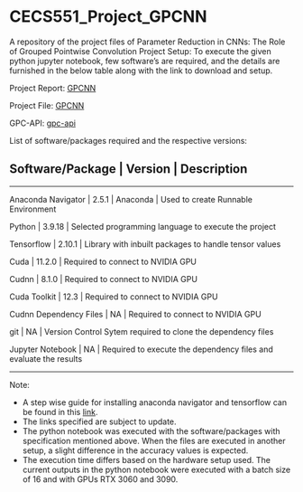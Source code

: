# CECS551_Project_GPCNN

A repository of the project files of Parameter Reduction in CNNs: The Role of Grouped Pointwise Convolution
Project Setup:
To execute the given python jupyter notebook, few software’s are required, and the details are furnished in the below table along with the link to download and setup.

Project Report: [GPCNN](https://github.com/itsaravindanand/CECS551_Project_GPCNN/blob/main/CECS551_Project_Files/Parameter_Reduction_in_CNNs_Project_Report.pdf)

Project File: [GPCNN](https://github.com/itsaravindanand/CECS551_Project_GPCNN.git)

GPC-API: [gpc-api](https://github.com/itsaravindanand/gpc-api.git)

List of software/packages required and the respective versions:

## Software/Package | Version | Description
----------------------------------------------------------------------------
Anaconda Navigator	| 2.5.1	| Anaconda | Used to create Runnable Environment

Python	| 3.9.18	| Selected programming language to execute the project

Tensorflow	| 2.10.1	| Library with inbuilt packages to handle tensor values

Cuda	| 11.2.0	| Required to connect to NVIDIA GPU

Cudnn	| 8.1.0	|	Required to connect to NVIDIA GPU

Cuda Toolkit	| 12.3	| Required to connect to NVIDIA GPU

Cudnn Dependency Files	| NA	| Required to connect to NVIDIA GPU

git	| NA	| Version Control Sytem required to clone the dependency files

Jupyter Notebook	| NA	| Required to execute the dependency files and evaluate the results

----------------------------------------------------------------------------

Note:
-	A step wise guide for installing anaconda navigator and tensorflow can be found in this [link](https://www.tensorflow.org/install/pip#windows-native_1).
-	The links specified are subject to update.
-	The python notebook was executed with the software/packages with specification mentioned above. When the files are executed in another setup, a slight difference in the accuracy values is expected.
-	The execution time differs based on the hardware setup used. The current outputs in the python notebook were executed with a batch size of 16 and with GPUs RTX 3060 and 3090. 
